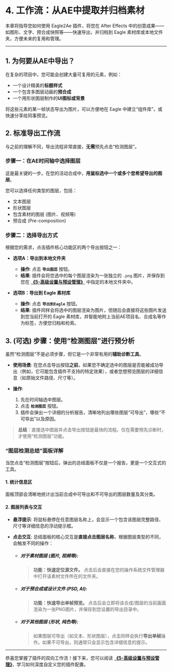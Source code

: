 # 4. 工作流：从AE中提取并归档素材

本章将指导您如何使用 Eagle2Ae 插件，将您在 After Effects 中的创意成果——如图形、文字、预合成快照等——快速导出，并归档到 Eagle 素材库或本地文件夹，方便未来的复用和管理。

---

## 1. 为何要从AE中导出？

在复杂的项目中，您可能会创建大量可复用的元素，例如：

-   一个设计精美的**标题样式**
-   一个包含多图层动画的**预合成**
-   一个用形状图层制作的**UI图标或背景**

将这些元素的某一帧状态导出为图片，可以方便地在 Eagle 中建立“组件库”，或快速分享给同事预览。

## 2. 标准导出工作流

与之前的理解不同，导出流程非常直接，**无需**预先点击“检测图层”。

### 步骤一：在AE时间轴中选择图层

这是最关键的一步。在您的活动合成中，**用鼠标选中一个或多个您希望导出的图层**。

您可以选择任何类型的图层，包括：
- 文本图层
- 形状图层
- 包含素材的图层 (图片、视频等)
- 预合成 (Pre-composition)

### 步骤二：选择导出方式

根据您的需求，点击插件核心功能区的两个导出按钮之一：

- **选项A：导出到本地文件夹**
  - **操作**: 点击 **`导出图层`** 按钮。
  - **结果**: 插件会将您选中的每个图层渲染为一张独立的 `.png` 图片，并保存到您在 **[《5-高级设置与预设管理》](./5-高级设置与预设管理.md)** 中指定的本地文件夹中。

- **选项B：导出到 Eagle 素材库**
  - **操作**: 点击 **`导出到Eagle`** 按钮。
  - **结果**: 插件同样会将选中的图层渲染为图片，但随后会直接将这些图片发送到您当前打开的 Eagle 素材库，并智能地附上当前AE项目名、合成名等作为标签，方便您归档和检索。

## 3. (可选) 步骤：使用“检测图层”进行预分析

虽然“检测图层”不是必须步骤，但它是一个非常有用的**辅助诊断工具**。

- **使用场景**: 在您点击导出按钮**之前**，如果您不确定选中的图层是否能被成功导出（例如，它可能包含插件不支持的特定效果），或者您想预览图层的详细信息（如原始文件路径、尺寸等）。

- **操作**: 
  1. 先在时间轴选中图层。
  2. 点击 **`检测图层`** 按钮。
  3. 插件会弹出一个详细的分析报告，清晰地列出哪些图层“可导出”，哪些“不可导出”以及原因。

> **总结**：直接选中图层并点击导出按钮是最快的流程。仅在需要预先诊断时，才使用“检测图层”功能。

### “图层检测总结”面板详解

当您点击“检测图层”按钮后，弹出的总结面板不仅是一个报告，更是一个交互式的工具。

#### 1. 统计信息区

面板顶部会清晰地统计出当前合成中可导出和不可导出的图层数量及其分类。

#### 2. 图层列表与交互

- **悬浮提示**: 将鼠标悬停在任意图层名称上，会显示一个包含该图层完整路径、尺寸等详细信息的浮动提示框。
- **点击交互**: 总结面板的核心交互是**直接点击图层名称**，根据图层类型的不同，会触发不同的操作：

  - ##### 对于素材图层 (图片, 视频等):

    > **功能：快速定位源文件。** 点击后会直接在您的操作系统文件管理器中打开该素材文件所在的文件夹。
    >
  - ##### 对于预合成或设计文件 (PSD, AI):

    > **功能：快速导出单帧预览。** 点击后会立即将该合成/图层的当前画面渲染为一张PNG图片，并保存到您设置的导出目录中。
    >
  - ##### 对于其他图层 (形状, 纯色等):

    > 如果图层可导出（如文本、形状图层），点击同样会执行**导出单帧**操作。如果不可导出，则通常只会显示包含详细信息的提示。
    >

---

恭喜您掌握了插件的双向工作流！接下来，您可以阅读 **[《5-高级设置与预设管理》](./5-高级设置与预设管理.md)**，学习如何深度自定义您的插件配置。
